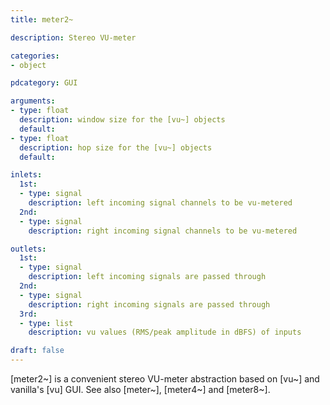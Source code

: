 ```yaml
---
title: meter2~

description: Stereo VU-meter

categories:
- object

pdcategory: GUI

arguments:
- type: float
  description: window size for the [vu~] objects
  default:
- type: float
  description: hop size for the [vu~] objects
  default:

inlets:
  1st:
  - type: signal
    description: left incoming signal channels to be vu-metered
  2nd:
  - type: signal
    description: right incoming signal channels to be vu-metered

outlets:
  1st:
  - type: signal
    description: left incoming signals are passed through
  2nd:
  - type: signal
    description: right incoming signals are passed through
  3rd:
  - type: list
    description: vu values (RMS/peak amplitude in dBFS) of inputs

draft: false
---
```


[meter2~] is a convenient stereo VU-meter abstraction based on [vu~] and vanilla's [vu] GUI. See also [meter~], [meter4~] and [meter8~].
